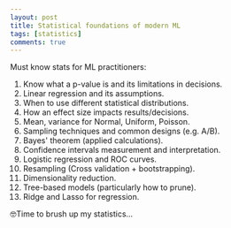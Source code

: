 ```yaml
---
layout: post
title: Statistical foundations of modern ML
tags: [statistics]
comments: true
---
```


Must know stats for ML practitioners:
1. Know what a p-value is and its limitations in decisions.
2. Linear regression and its assumptions.
3. When to use different statistical distributions.
4. How an effect size impacts results/decisions.
5. Mean, variance for Normal, Uniform, Poisson.
6. Sampling techniques and common designs (e.g. A/B).
7. Bayes' theorem (applied calculations).
8. Confidence intervals measurement and interpretation.
9. Logistic regression and ROC curves.
10. Resampling (Cross validation + bootstrapping).
11. Dimensionality reduction.
12. Tree-based models (particularly how to prune).
13. Ridge and Lasso for regression.

🤓Time to brush up my statistics...
